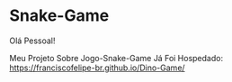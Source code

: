 # Snake-Game

Olá Pessoal!

Meu Projeto Sobre Jogo-Snake-Game Já Foi Hospedado: https://franciscofelipe-br.github.io/Dino-Game/
